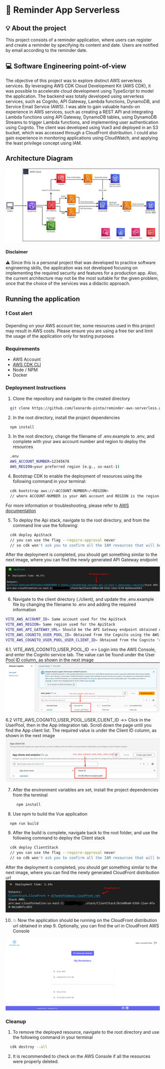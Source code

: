 # :bell: Reminder App Serverless

## :bulb: About the project
This project consists of a reminder application, where users can register and create a reminder by specifying its content and date. Users are notified by email according to the reminder date.

## :computer: Software Engineering point-of-view
The objective of this project was to explore distinct AWS serverless services. By leveraging AWS CDK Cloud Development Kit (AWS CDK), it was possible to accelerate cloud development using TypeScript to model the application. 
The backend was totally developed using serverless services, such as Cognito, API Gateway, Lambda functions, DynamoDB, and Service Email Service (AWS). I was able to gain valuable hands-on experience in AWS services, such as creating a REST API and integrating Lambda functions using API Gateway, DynamoDB tables, using DynamoDB Streams to trigger Lambda functions, and implementing user authentication using Cognito.
The client was developed using Vue3 and deployed in an S3 bucket, which was accessed through a CloudFront distribution. 
I could also gain experience in monitoring applications using CloudWatch, and applying the least privilege concept using IAM. 

## Architecture Diagram

![](./demo-images/architecture-diagram.jpg)

#### Disclaimer
:warning: Since this is a personal project that was developed to practice software engineering skills, the application was not developed focusing on implementing the required security and features for a production app. Also, the current architecture may not be the most suitable for the given problem, once that the choice of the services was a didactic approach.

## Running the application

### :exclamation: Cost alert

Depending on your AWS account tier, some resources used in this project may result in AWS costs. Please ensure you are using a free tier and limit the usage of the application only for testing purposes

### Requirements
* AWS Account
* [AWS CDK CLI](https://docs.aws.amazon.com/cdk/v2/guide/getting_started.html)
* Node / NPM
* Docker

### Deployment Instructions

1. Clone the repository and navigate to the created directory
```sh
  git clone https://github.com/leonardo-pinto/reminder-aws-serverless.git
```

2. In the root directory, install the project dependencies
```sh
  npm install
```

3. In the root directory, change the filename of .env.example to .env, and complete with your aws account number and region to deploy the resources

```sh
  .env
  AWS_ACCOUNT_NUMBER=12345678
  AWS_REGION=your preferred region (e.g., us-east-1)
```

4. Bootstrap CDK to enable the deployment of resources using the following command in your terminal:
```sh
  cdk bootstrap aws://<ACCOUNT-NUMBER>/<REGION>
  // where ACCOUNT-NUMBER is your AWS account and REGION is the region in which you want to deploy your resources
```
For more information or troubleshooting, please refer to [AWS documentation](https://docs.aws.amazon.com/cdk/v2/guide/bootstrapping.html)

5. To deploy the Api stack, navigate to the root directory, and from the command line use the following:
```sh
  cdk deploy ApiStack
  // you can use the flag --require-approval never
  // so cdk won't ask you to confirm all the IAM resources that will be created
```
After the deployment is completed, you should get something similar to the next image, where you can find the newly generated API Gateway endpoint

![](./demo-images/api-stack-deploy.jpg)

6. Navigate to the client directory (./client), and update the .env.example file by changing the filename to .env and adding the required information

``` sh
VITE_AWS_ACCOUNT_ID= Same account used for the ApiStack
VITE_AWS_REGION= Same region used for the ApiStack
VITE_AWS_API_GATEWAY_URL= Should be the API Gateway endpoint obtained on step 4
VITE_AWS_COGNITO_USER_POOL_ID= Obtained from the Cognito using the AWS Console, as shown in step 6.1
VITE_AWS_COGNITO_USER_POOL_USER_CLIENT_ID= Obtained from the Cognito "App integration" tab using the AWS Console, as shown in step 6.1
```

6.1. VITE_AWS_COGNITO_USER_POOL_ID ->> Login into the AWS Console, and enter the Cognito service tab. The value can be found under the User Pool ID column, as shown in the next image
![](./demo-images/console-cognito-pool-id.jpg)

6.2 VITE_AWS_COGNITO_USER_POOL_USER_CLIENT_ID ->> Click in the UserPool, then in the App integration tab. Scroll down the page until you find the App client list. The required value is under the Client ID column, as shown in the next image
![](./demo-images/console-cognito-client-id.jpg)

7. After the environment variables are set, install the project dependencies from the terminal
``` sh
     npm install
```

8. Use npm to build the Vue application
``` sh
  npm run build
```

9. After the build is complete, navigate back to the root folder, and use the following command to deploy the Client stack
``` sh
  cdk deploy ClientStack
  // you can use the flag --require-approval never
  // so cdk won't ask you to confirm all the IAM resources that will be created
```

After the deployment is completed, you should get something similar to the next image, where you can find the newly generated CloudFront distribution url
![](./demo-images/client-stack-deploy.jpg)

10. :boom: Now the application should be running on the CloudFront distribution url obtained in step 9. Optionally, you can find the url in CloudFront AWS Console

![](./demo-images/app-demo.jpg)


### Cleanup

1. To remove the deployed resource, navigate to the root directory and use the following command in your terminal
```sh
  cdk destroy --all
```

2. It is recommended to check on the AWS Console if all the resources were properly deleted.


